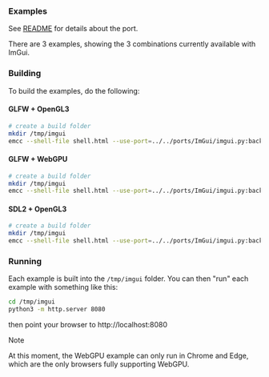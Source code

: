 ### Examples

See [README](../../ports/ImGui/README.md) for details about the port.

There are 3 examples, showing the 3 combinations currently available with ImGui.

### Building

To build the examples, do the following:

#### GLFW + OpenGL3
```sh
# create a build folder
mkdir /tmp/imgui
emcc --shell-file shell.html --use-port=../../ports/ImGui/imgui.py:backend=glfw:renderer=opengl3 main_glfw_opengl3.cpp -o /tmp/imgui/index.html
```

#### GLFW + WebGPU
```sh
# create a build folder
mkdir /tmp/imgui
emcc --shell-file shell.html --use-port=../../ports/ImGui/imgui.py:backend=glfw:renderer=wgpu main_glfw_wgpu.cpp -o /tmp/imgui/index.html
```

#### SDL2 + OpenGL3
```sh
# create a build folder
mkdir /tmp/imgui
emcc --shell-file shell.html --use-port=../../ports/ImGui/imgui.py:backend=sdl2:renderer=opengl3 main_sdl2_opengl3.cpp -o /tmp/imgui/index.html
```

### Running
Each example is built into the `/tmp/imgui` folder. You can then "run" each example with something like this:

```sh
cd /tmp/imgui
python3 -m http.server 8080
```

then point your browser to http://localhost:8080

> [!NOTE]
> At this moment, 
> the WebGPU example can only run in Chrome and Edge, which are the only browsers fully supporting WebGPU.
